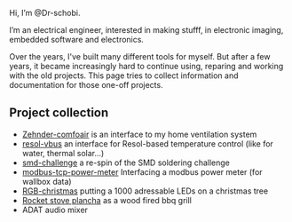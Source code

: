 Hi, I’m @Dr-schobi.

I’m an electrical engineer, interested in making stufff, in electronic imaging, embedded software and electronics.

Over the years, I've built many different tools for myself. But after a few years, it became increasingly hard to continue using, reparing and working with the old projects.
This page tries to collect information and documentation for those one-off projects.


## Project collection

- [Zehnder-comfoair](zehnder-comfoair) is an interface to my home ventilation system
- [resol-vbus](resol-vbus) an interface for Resol-based temperature control (like for water, thermal solar...)
- [smd-challenge](smd-challenge) a re-spin of the SMD soldering challenge
- [modbus-tcp-power-meter](modbus-tcp-power-meter) Interfacing a modbus power meter (for wallbox data)
- [RGB-christmas](RGB-christmas) putting a 1000 adressable LEDs on a christmas tree
- [Rocket stove plancha](rocket-plancha) as a wood fired bbq grill
- ADAT audio mixer
